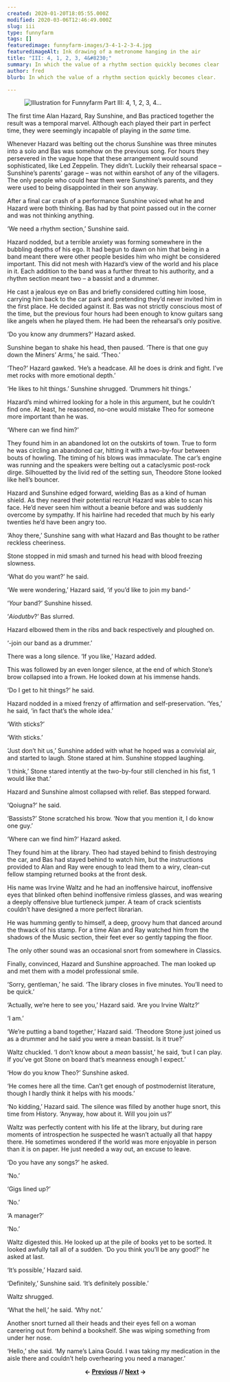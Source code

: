 ```yaml
---
created: 2020-01-20T18:05:55.000Z
modified: 2020-03-06T12:46:49.000Z
slug: iii
type: funnyfarm
tags: []
featuredimage: funnyfarm-images/3-4-1-2-3-4.jpg
featuredimageAlt: Ink drawing of a metronome hanging in the air
title: "III: 4, 1, 2, 3, 4&#8230;"
summary: In which the value of a rhythm section quickly becomes clear
author: fred
blurb: In which the value of a rhythm section quickly becomes clear.

---
```


<figure class="wide">
  <img src="funnyfarm-images/3-4-1-2-3-4.jpg" alt="Illustration for Funnyfarm Part III: 4, 1, 2, 3, 4..." />
  <figcaption></figcaption>
</figure>

The first time Alan Hazard, Ray Sunshine, and Bas practiced together the result was a temporal marvel. Although each played their part in perfect time, they were seemingly incapable of playing in the *same* time.

Whenever Hazard was belting out the chorus Sunshine was three minutes into a solo and Bas was somehow on the previous song. For hours they persevered in the vague hope that these arrangement would sound sophisticated, like Led Zeppelin. They didn’t. Luckily their rehearsal space – Sunshine’s parents' garage – was not within earshot of any of the villagers. The only people who could hear them were Sunshine’s parents, and they were used to being disappointed in their son anyway.

After a final car crash of a performance Sunshine voiced what he and Hazard were both thinking. Bas had by that point passed out in the corner and was not thinking anything.

‘We need a rhythm section,’ Sunshine said.

Hazard nodded, but a terrible anxiety was forming somewhere in the bubbling depths of his ego. It had begun to dawn on him that being in a band meant there were other people besides him who might be considered important. This did not mesh with Hazard’s view of the world and his place in it. Each addition to the band was a further threat to his authority, and a rhythm section meant two – a bassist and a drummer.

He cast a jealous eye on Bas and briefly considered cutting him loose, carrying him back to the car park and pretending they’d never invited him in the first place. He decided against it. Bas was not strictly conscious most of the time, but the previous four hours had been enough to know guitars sang like angels when he played them. He had been the rehearsal’s only positive.

‘Do you know any drummers?’ Hazard asked.

Sunshine began to shake his head, then paused. ‘There is that one guy down the Miners’ Arms,’ he said. ‘Theo.’

‘Theo?’ Hazard gawked. ‘He’s a headcase. All he does is drink and fight. I’ve met rocks with more emotional depth.’

‘He likes to hit things.’ Sunshine shrugged. ‘Drummers hit things.’

Hazard’s mind whirred looking for a hole in this argument, but he couldn’t find one. At least, he reasoned, no-one would mistake Theo for someone more important than he was.

‘Where can we find him?’

They found him in an abandoned lot on the outskirts of town. True to form he was circling an abandoned car, hitting it with a two-by-four between bouts of howling. The timing of his blows was immaculate. The car’s engine was running and the speakers were belting out a cataclysmic post-rock dirge. Silhouetted by the livid red of the setting sun, Theodore Stone looked like hell’s bouncer.

Hazard and Sunshine edged forward, wielding Bas as a kind of human shield. As they neared their potential recruit Hazard was able to scan his face. He’d never seen him without a beanie before and was suddenly overcome by sympathy. If his hairline had receded that much by his early twenties he’d have been angry too.

‘Ahoy there,’ Sunshine sang with what Hazard and Bas thought to be rather reckless cheeriness.

Stone stopped in mid smash and turned his head with blood freezing slowness.

‘What do you want?’ he said.

‘We were wondering,’ Hazard said, ‘if you’d like to join my band-’

‘*Your* band?’ Sunshine hissed.

‘*Aiodutbv*?’ Bas slurred.

Hazard elbowed them in the ribs and back respectively and ploughed on.

‘-join our band as a drummer.’

There was a long silence. ‘If you like,’ Hazard added.

This was followed by an even longer silence, at the end of which Stone’s brow collapsed into a frown. He looked down at his immense hands.

‘Do I get to hit things?’ he said.

Hazard nodded in a mixed frenzy of affirmation and self-preservation. ‘Yes,’ he said, ‘in fact that’s the whole idea.’

‘With sticks?’

‘With sticks.’

‘Just don’t hit us,’ Sunshine added with what he hoped was a convivial air, and started to laugh. Stone stared at him. Sunshine stopped laughing.

‘I think,’ Stone stared intently at the two-by-four still clenched in his fist, ‘I would like that.’

Hazard and Sunshine almost collapsed with relief. Bas stepped forward.

‘Qoiugna?’ he said.

‘Bassists?’ Stone scratched his brow. ‘Now that you mention it, I do know one guy.’

‘Where can we find him?’ Hazard asked.

They found him at the library. Theo had stayed behind to finish destroying the car, and Bas had stayed behind to watch him, but the instructions provided to Alan and Ray were enough to lead them to a wiry, clean-cut fellow stamping returned books at the front desk.

His name was Irvine Waltz and he had an inoffensive haircut, inoffensive eyes that blinked often behind inoffensive rimless glasses, and was wearing a deeply offensive blue turtleneck jumper. A team of crack scientists couldn’t have designed a more perfect librarian.

He was humming gently to himself, a deep, groovy hum that danced around the thwack of his stamp. For a time Alan and Ray watched him from the shadows of the Music section, their feet ever so gently tapping the floor.

The only other sound was an occasional snort from somewhere in Classics.

Finally, convinced, Hazard and Sunshine approached. The man looked up and met them with a model professional smile.

‘Sorry, gentleman,’ he said. ‘The library closes in five minutes. You’ll need to be quick.’

‘Actually, we’re here to see you,’ Hazard said. ‘Are you Irvine Waltz?’

‘I am.’

‘We’re putting a band together,’ Hazard said. ‘Theodore Stone just joined us as a drummer and he said you were a mean bassist. Is it true?’

Waltz chuckled. ‘I don’t know about a *mean* bassist,’ he said, ‘but I can play. If you’ve got Stone on board that’s meanness enough I expect.’

‘How do you know Theo?’ Sunshine asked.

‘He comes here all the time. Can’t get enough of postmodernist literature, though I hardly think it helps with his moods.’

‘No kidding,’ Hazard said. The silence was filled by another huge snort, this time from History. ‘Anyway, how about it. Will you join us?’

Waltz was perfectly content with his life at the library, but during rare moments of introspection he suspected he wasn’t actually all that happy there. He sometimes wondered if the world was more enjoyable in person than it is on paper. He just needed a way out, an excuse to leave.

‘Do you have any songs?’ he asked.

‘No.’

‘Gigs lined up?’

‘No.’

‘A manager?’

‘No.’

Waltz digested this. He looked up at the pile of books yet to be sorted. It looked awfully tall all of a sudden. ‘Do you think you’ll be any good?’ he asked at last.

‘It’s possible,’ Hazard said.

‘Definitely,’ Sunshine said. ‘It’s definitely possible.’

Waltz shrugged.

‘What the hell,’ he said. ‘Why not.’

Another snort turned all their heads and their eyes fell on a woman careering out from behind a bookshelf. She was wiping something from under her nose.

‘Hello,’ she said. ‘My name’s Laina Gould. I was taking my medication in the aisle there and couldn’t help overhearing you need a manager.’

<center><strong></strong><p><strong>← <a href="funnyfarm/ii/">Previous</a> // <a href="funnyfarm/iv/">Next</a> →</strong></p></center>
